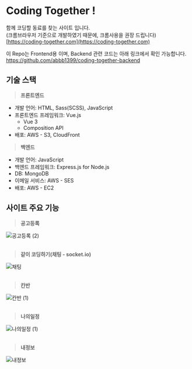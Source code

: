 # Coding Together !

함께 코딩할 동료를 찾는 사이트 입니다. <br>
(크롬브라우저 기준으로 개발하였기 때문에, 크롬사용을 권장 드립니다)<br>
[https://coding-together.com](https://coding-together.com)

이 Repo는 Frontend용 이며, Backend 관련 코드는 아래 링크에서 확인 가능합니다.<br>
[https://github.com/abbb1399/coding-together-backend ](https://github.com/abbb1399/coding-together-backend)

## 기술 스택

> **프론트엔드**

- 개발 언어: HTML, Sass(SCSS), JavaScript
- 프론트엔드 프레임워크: Vue.js
  - Vue 3
  - Composition API
- 배포: AWS - S3, CloudFront

> **백엔드**

- 개발 언어: JavaScript
- 백엔드 프레임워크: Express.js for Node.js
- DB: MongoDB
- 이메일 서비스: AWS - SES
- 배포: AWS - EC2
  <br>

## 사이트 주요 기능

> **공고등록**

![공고등록 (2)](https://user-images.githubusercontent.com/65113179/191182889-f562d22e-3c8b-41ec-8587-2b40ab6ba5d4.gif)
<br>
<br>

> **같이 코딩하기(채팅 - socket.io)**

![채팅](https://user-images.githubusercontent.com/65113179/191182912-acbb35ee-727e-47f5-bd04-e32191b3473c.gif)
<br>
<br>

> **칸반**

![칸반 (1)](https://user-images.githubusercontent.com/65113179/191225897-14016e4b-bdc2-44ac-b7a2-86f70daec884.gif)
<br>
<br>

> **나의일정**

![나의일정 (1)](https://user-images.githubusercontent.com/65113179/191225930-cbfa1a46-767e-42a0-b92e-90c6c861193d.gif)
<br>
<br>

> **내정보**

![내정보](https://user-images.githubusercontent.com/65113179/193569862-a8c69c2f-28c5-46fb-a876-d5ead8dc00c1.gif)

